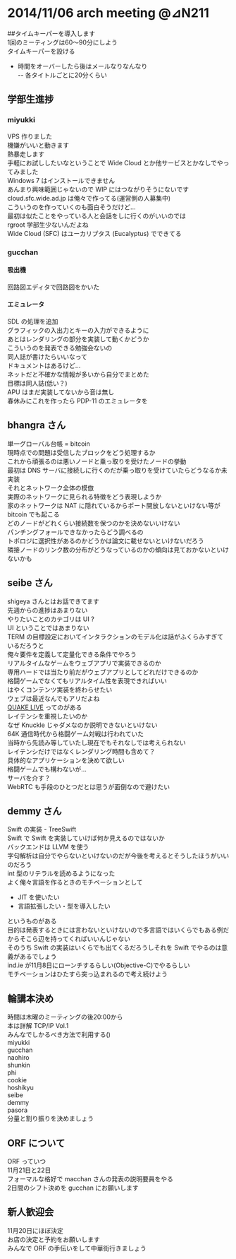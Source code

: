 # 2014/11/06 arch meeting @⊿N211   

##タイムキーパーを導入します  
1回のミーティングは60〜90分にしよう  
タイムキーパーを設ける  
- 時間をオーバーしたら後はメールなりなんなり  
-- 各タイトルごとに20分くらい  

## 学部生進捗  

### miyukki  
VPS 作りました  
機嫌がいいと動きます  
熱暴走します  
手軽にお試ししたいなということで Wide Cloud とか他サービスとかなしでやってみました  
Windows 7 はインストールできません  
あんまり興味範囲じゃないので WIP にはつながりそうにないです    
cloud.sfc.wide.ad.jp は俺々で作ってる(運営側の人募集中)  
こういうのを作っていくのも面白そうだけど…  
最初は似たことをやっている人と会話をしに行くのがいいのでは  
rgroot 学部生少ないんだよね  
Wide Cloud (SFC) はユーカリプタス (Eucalyptus) でできてる  

### gucchan  
#### 吸出機  
回路図エディタで回路図をかいた  
#### エミュレータ  
SDL の処理を追加  
グラフィックの入出力とキーの入力ができるように  
あとはレンダリングの部分を実装して動くかどうか  
こういうのを発表できる勉強会ないの  
同人誌が書けたらいいなって  
ドキュメントはあるけど…  
ネットだと不確かな情報が多いから自分でまとめた  
目標は同人誌(低い？)  
APU はまだ実装してないから音は無し  
春休みにこれを作ったら PDP-11 のエミュレータを  

## bhangra さん  
単一グローバル台帳 = bitcoin  
現時点での問題は受信したブロックをどう処理するか  
これから頑張るのは悪いノードと乗っ取りを受けたノードの挙動  
最初は DNS サーバに接続しに行くのだが乗っ取りを受けていたらどうなるか未実装  
それとネットワーク全体の模倣  
実際のネットワークに見られる特徴をどう表現しようか  
家のネットワークは NAT に隠れているからポート開放しないといけない等が bitcoin でも起こる  
どのノードがどれくらい接続数を保つのかを決めないいけない  
パンチングフォールできなかったらどう調べるの  
トポロジに選択性があるのかどうかは論文に載せないといけないだろう  
隣接ノードのリンク数の分布がどうなっているのかの傾向は見ておかないといけないかも  

## seibe さん  
shigeya さんとはお話できてます  
先週からの進捗はあまりない  
やりたいことのカテゴリは UI ?  
UI ということではあまりない  
TERM の目標設定においてインタラクションのモデル化は話がふくらみすぎているだろうと  
俺々要件を定義して定量化できる条件でやろう  
リアルタイムなゲームをウェブアプリで実装できるのか  
専用ハードでは当たり前だがウェブアプリとしてどれだけできるのか  
格闘ゲームでなくてもリアルタイム性を表現できればいい  
はやくコンテンツ実装を終わらせたい  
ウェブは最近なんでもアリだよね  
[QUAKE LIVE](http://www.quakelive.com/) ってのがある  
レイテンシを重視したいのか  
なぜ Knuckle じゃダメなのか説明できないといけない  
64K 通信時代から格闘ゲーム対戦は行われていた  
当時から先読み等していたし現在でもそれなしでは考えられない  
レイテンシだけではなくレンダリング時間も含めて？  
具体的なアプリケーションを決めて欲しい  
格闘ゲームでも構わないが…  
サーバを介す？  
WebRTC も手段のひとつだとは思うが面倒なので避けたい  

## demmy さん  
Swift の実装 - TreeSwift  
Swift で Swift を実装していけば何か見えるのではないか  
バックエンドは LLVM を使う  
字句解析は自分でやらないといけないのだが今後を考えるとそうしたほうがいいのだろう  
int 型のリテラルを読めるようになった  
よく俺々言語を作るときのモチベーションとして
- JIT を使いたい
- 言語拡張したい・型を導入したい

というものがある  
目的は発表するときには言わないといけないので多言語ではいくらでもある例だからそこら辺を持ってくればいいんじゃない  
そのうち Swift の実装はいくらでも出てくるだろうしそれを Swift でやるのは意義があるでしょう  
ind.ie が11月8日にローンチするらしい(Objective-C)でやるらしい  
モチベーションはひたすら突っ込まれるので考え続けよう  

## 輪講本決め  
時間は木曜のミーティングの後20:00から  
本は詳解 TCP/IP Vol.1  
みんなでしかるべき方法で利用する()  
miyukki  
gucchan  
naohiro  
shunkin  
phi  
cookie  
hoshikyu  
seibe  
demmy  
pasora  
分量と割り振りを決めましょう  

## ORF について  
ORF っていつ  
11月21日と22日  
フォーマルな格好で macchan さんの発表の説明要員をやる  
2日間のシフト決めを gucchan にお願いします  


## 新人歓迎会
11月20日にほぼ決定  
お店の決定と予約をお願いします  
みんなで ORF の手伝いをして中華街行きましょう  

